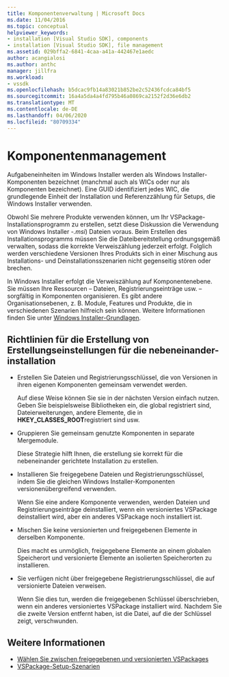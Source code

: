 ```yaml
---
title: Komponentenverwaltung | Microsoft Docs
ms.date: 11/04/2016
ms.topic: conceptual
helpviewer_keywords:
- installation [Visual Studio SDK], components
- installation [Visual Studio SDK], file management
ms.assetid: 029bffa2-6841-4caa-a41a-442467e1aedc
author: acangialosi
ms.author: anthc
manager: jillfra
ms.workload:
- vssdk
ms.openlocfilehash: b5dcac9fb14a83021b852be2c52436fcdca84bf5
ms.sourcegitcommit: 16a4a5da4a4fd795b46a0869ca2152f2d36e6db2
ms.translationtype: MT
ms.contentlocale: de-DE
ms.lasthandoff: 04/06/2020
ms.locfileid: "80709334"
---
```

# <a name="component-management"></a>Komponentenmanagement
Aufgabeneinheiten im Windows Installer werden als Windows Installer-Komponenten bezeichnet (manchmal auch als WICs oder nur als Komponenten bezeichnet). Eine GUID identifiziert jedes WIC, die grundlegende Einheit der Installation und Referenzzählung für Setups, die Windows Installer verwenden.

 Obwohl Sie mehrere Produkte verwenden können, um Ihr VSPackage-Installationsprogramm zu erstellen, setzt diese Diskussion die Verwendung von Windows Installer -*.msi*) Dateien voraus. Beim Erstellen des Installationsprogramms müssen Sie die Dateibereitstellung ordnungsgemäß verwalten, sodass die korrekte Verweiszählung jederzeit erfolgt. Folglich werden verschiedene Versionen Ihres Produkts sich in einer Mischung aus Installations- und Deinstallationsszenarien nicht gegenseitig stören oder brechen.

 In Windows Installer erfolgt die Verweiszählung auf Komponentenebene. Sie müssen Ihre Ressourcen – Dateien, Registrierungseinträge usw. – sorgfältig in Komponenten organisieren. Es gibt andere Organisationsebenen, z. B. Module, Features und Produkte, die in verschiedenen Szenarien hilfreich sein können. Weitere Informationen finden Sie unter [Windows Installer-Grundlagen](../../extensibility/internals/windows-installer-basics.md).

## <a name="guidelines-of-authoring-setup-for-side-by-side-installation"></a>Richtlinien für die Erstellung von Erstellungseinstellungen für die nebeneinander-installation

- Erstellen Sie Dateien und Registrierungsschlüssel, die von Versionen in ihren eigenen Komponenten gemeinsam verwendet werden.

     Auf diese Weise können Sie sie in der nächsten Version einfach nutzen. Geben Sie beispielsweise Bibliotheken ein, die global registriert sind, Dateierweiterungen, andere Elemente, die in **HKEY_CLASSES_ROOT**registriert sind usw.

- Gruppieren Sie gemeinsam genutzte Komponenten in separate Mergemodule.

     Diese Strategie hilft Ihnen, die erstellung sie korrekt für die nebeneinander gerichtete Installation zu erstellen.

- Installieren Sie freigegebene Dateien und Registrierungsschlüssel, indem Sie die gleichen Windows Installer-Komponenten versionenübergreifend verwenden.

     Wenn Sie eine andere Komponente verwenden, werden Dateien und Registrierungseinträge deinstalliert, wenn ein versioniertes VSPackage deinstalliert wird, aber ein anderes VSPackage noch installiert ist.

- Mischen Sie keine versionierten und freigegebenen Elemente in derselben Komponente.

     Dies macht es unmöglich, freigegebene Elemente an einem globalen Speicherort und versionierte Elemente an isolierten Speicherorten zu installieren.

- Sie verfügen nicht über freigegebene Registrierungsschlüssel, die auf versionierte Dateien verweisen.

     Wenn Sie dies tun, werden die freigegebenen Schlüssel überschrieben, wenn ein anderes versioniertes VSPackage installiert wird. Nachdem Sie die zweite Version entfernt haben, ist die Datei, auf die der Schlüssel zeigt, verschwunden.

## <a name="see-also"></a>Weitere Informationen
- [Wählen Sie zwischen freigegebenen und versionierten VSPackages](../../extensibility/choosing-between-shared-and-versioned-vspackages.md)
- [VSPackage-Setup-Szenarien](../../extensibility/internals/vspackage-setup-scenarios.md)
